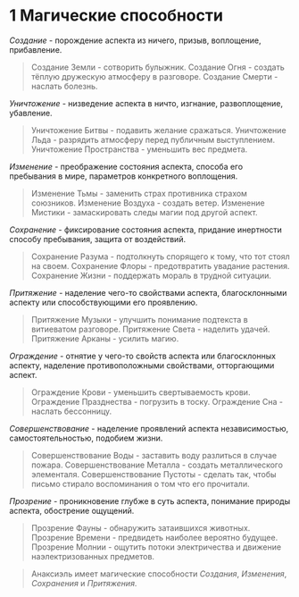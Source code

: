 # 1 Магические способности

_Создание_ - порождение аспекта из ничего, призыв, воплощение, прибавление.

>Создание Земли - сотворить булыжник.
>Создание Огня - создать тёплую дружескую атмосферу в разговоре.
>Создание Смерти - наслать болезнь.

_Уничтожение_ - низведение аспекта в ничто, изгнание, развоплощение, убавление.

>Уничтожение Битвы - подавить желание сражаться.
>Уничтожение Льда - разрядить атмосферу перед публичным выступлением.
>Уничтожение Пространства - уменьшить вес предмета.

_Изменение_ - преображение состояния аспекта, способа его пребывания в мире, параметров конкретного воплощения.

>Изменение Тьмы - заменить страх противника страхом союзников.
>Изменение Воздуха - создать ветер.
>Изменение Мистики - замаскировать следы магии под другой аспект.

_Сохранение_ - фиксирование состояния аспекта, придание инертности способу пребывания, защита от воздействий.

>Сохранение Разума - подтолкнуть спорящего к тому, что тот стоял на своем.
>Сохранение Флоры - предотвратить увадание растения.
>Сохранение Жизни - поддержать мораль в трудной ситуации.

_Притяжение_ - наделение чего-то свойствами аспекта, благосклонными аспекту или способствующими его проявлению.

>Притяжение Музыки - улучшить понимание подтекста в витиеватом разговоре.
>Притяжение Света - наделить удачей.
>Притяжение Арканы - усилить магию.

_Ограждение_ - отнятие у чего-то свойств аспекта или благосклонных аспекту, наделение противоположными свойствами, отторгающими аспект.

>Ограждение Крови - уменьшить свертываемость крови.
>Ограждение Празднества - погрузить в тоску.
>Ограждение Сна - наслать бессонницу.

_Совершенствование_ - наделение проявлений аспекта независимостью, самостоятельностью, подобием жизни.

>Совершенствование Воды - заставить воду разлиться в случае пожара.
>Совершенствование Металла - создать металлического элементаля.
>Совершенствование Пустоты - сделать так, чтобы письмо стирало воспоминания о том что его прочитали.

_Прозрение_ - проникновение глубже в суть аспекта, понимание природы аспекта, обострение ощущений.

>Прозрение Фауны - обнаружить затаившихся животных.
>Прозрение Времени - предвидеть наиболее вероятно будущее.
>Прозрение Молнии - ощутить потоки электричества и движение наэлектризованных предметов.

>Анаксиэль имеет магические способности _Создания_, _Изменения_, _Сохранения_ и _Притяжения_.